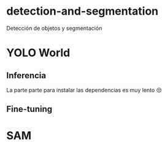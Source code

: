 # detection-and-segmentation
Detección de objetos y segmentación

# YOLO World

## Inferencia

La parte parte para instalar las dependencias es muy lento 😒

## Fine-tuning

# SAM

